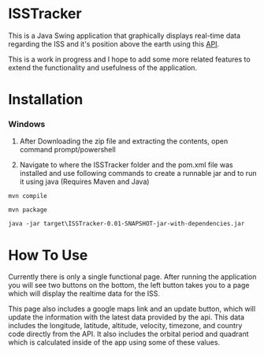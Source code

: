 # ISSTracker
  This is a Java Swing application that graphically displays real-time data regarding the ISS and it's position above the earth using this [API](https://wheretheiss.at/w/developer). 
  
  This is a work in progress and I hope to add some more related features to extend the functionality and usefulness of the application.
  

# Installation
### Windows
  1. After Downloading the zip file and extracting the contents, open command prompt/powershell

  2. Navigate to where the ISSTracker folder and the pom.xml file was installed and use following commands to create a runnable jar and to run it using java (Requires Maven and Java)

  ```
  mvn compile
  
  mvn package
  
  java -jar target\ISSTracker-0.01-SNAPSHOT-jar-with-dependencies.jar
  ```

# How To Use

  Currently there is only a single functional page. After running the application you will see two buttons on the bottom, the left button takes you to a page which will display the realtime data for the ISS. 
  
  This page also includes a google maps link and an update button, which will update the information with the latest data provided by the api. This data includes the longitude, latitude, altitude, velocity, timezone, and country code directly from the API. It also includes the orbital period and quadrant which is calculated inside of the app using some of these values.
  
